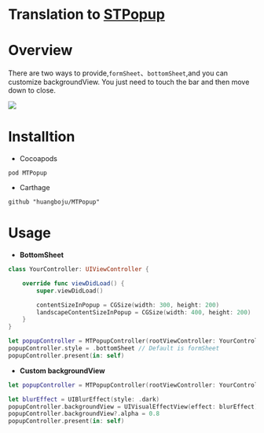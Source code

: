 
# Translation to [STPopup](https://github.com/kevin0571/STPopup)
# Overview
There are two ways to provide,`formSheet`、`bottomSheet`,and you can customize backgroundView.
You just need to touch the bar and then move down to close.

![](https://github.com/huangboju/SwiftySTPopup/blob/master/2017-03-21%2020_24_31.gif)

# Installtion

* Cocoapods

`pod MTPopup`

* Carthage

`github "huangboju/MTPopup"`

# Usage

* **BottomSheet**
```swift
class YourController: UIViewController {

    override func viewDidLoad() {
        super.viewDidLoad()

        contentSizeInPopup = CGSize(width: 300, height: 200)
        landscapeContentSizeInPopup = CGSize(width: 400, height: 200)
    }
}

let popupController = MTPopupController(rootViewController: YourController())
popupController.style = .bottomSheet // Default is formSheet
popupController.present(in: self)
```

* **Custom backgroundView**

```swift
let popupController = MTPopupController(rootViewController: YourController())

let blurEffect = UIBlurEffect(style: .dark)
popupController.backgroundView = UIVisualEffectView(effect: blurEffect)
popupController.backgroundView?.alpha = 0.8
popupController.present(in: self)
```
